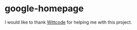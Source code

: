 # google-homepage
I would like to thank [Wittcode](https://www.youtube.com/channel/UCJnCCO9QVAP9saemgZ9tpoQ) for helping me with this project.